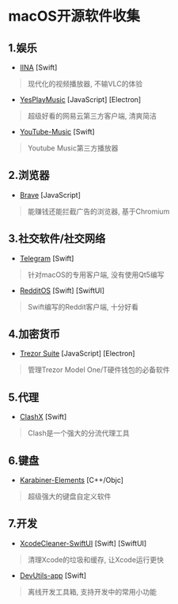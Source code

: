 # macOS开源软件收集
## 1.娱乐
- [IINA](https://iina.io/) [Swift]
> 现代化的视频播放器, 不输VLC的体验

- [YesPlayMusic](https://github.com/qier222/YesPlayMusic) [JavaScript] [Electron]
> 超级好看的网易云第三方客户端, 清爽简洁

- [YouTube-Music](https://github.com/steve228uk/YouTube-Music) [Swift]
> Youtube Music第三方播放器

## 2.浏览器
- [Brave](https://brave.com) [JavaScript]
> 能赚钱还能拦截广告的浏览器, 基于Chromium

## 3.社交软件/社交网络
- [Telegram](https://telegram.org) [Swift]
> 针对macOS的专用客户端, 没有使用Qt5编写

- [RedditOS](https://github.com/Dimillian/RedditOS) [Swift] [SwiftUI]
> Swift编写的Reddit客户端, 十分好看

## 4.加密货币
- [Trezor Suite](https://suite.trezor.io) [JavaScript] [Electron]
> 管理Trezor Model One/T硬件钱包的必备软件

## 5.代理
- [ClashX](https://github.com/yichengchen/clashX) [Swift]
> Clash是一个强大的分流代理工具

## 6.键盘
- [Karabiner-Elements](https://github.com/pqrs-org/Karabiner-Elements) [C++/Objc]
> 超级强大的键盘自定义软件

## 7.开发
- [XcodeCleaner-SwiftUI](https://github.com/waylybaye/XcodeCleaner-SwiftUI) [Swift] [SwiftUI]
> 清理Xcode的垃圾和缓存, 让Xcode运行更快

- [DevUtils-app](https://github.com/DevUtilsApp/DevUtils-app) [Swift]
> 离线开发工具箱, 支持开发中的常用小功能
